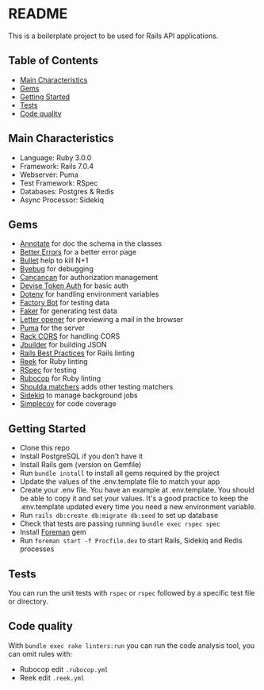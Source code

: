 # README

This is a boilerplate project to be used for Rails API applications.


## Table of Contents

- [Main Characteristics](#main-characteristics)
- [Gems](#gems)
- [Getting Started](#getting-started)
- [Tests](#tests)
- [Code quality](#code-quality)

## Main Characteristics

- Language: Ruby 3.0.0
- Framework: Rails 7.0.4
- Webserver: Puma
- Test Framework: RSpec
- Databases: Postgres & Redis
- Async Processor: Sidekiq

## Gems

- [Annotate](https://github.com/ctran/annotate_models) for doc the schema in the classes
- [Better Errors](https://github.com/BetterErrors/better_errors) for a better error page
- [Bullet](https://github.com/flyerhzm/bullet) help to kill N+1
- [Byebug](https://github.com/deivid-rodriguez/byebug) for debugging
- [Cancancan](https://github.com/CanCanCommunity/cancancan) for authorization management 
- [Devise Token Auth](https://github.com/lynndylanhurley/devise_token_auth) for basic auth
- [Dotenv](https://github.com/bkeepers/dotenv) for handling environment variables
- [Factory Bot](https://github.com/thoughtbot/factory_bot_rails) for testing data
- [Faker](https://github.com/faker-ruby/faker) for generating test data
- [Letter opener](https://github.com/ryanb/letter_opener) for previewing a mail in the browser
- [Puma](https://github.com/puma/puma) for the server
- [Rack CORS](https://github.com/cyu/rack-cors) for handling CORS
- [Jbuilder](https://github.com/rails/jbuilder) for building JSON
- [Rails Best Practices](https://github.com/flyerhzm/rails_best_practices) for Rails linting
- [Reek](https://github.com/troessner/reek) for Ruby linting
- [RSpec](https://github.com/rspec/rspec-rails) for testing
- [Rubocop](https://github.com/rubocop/rubocop) for Ruby linting
- [Shoulda matchers](https://github.com/thoughtbot/shoulda-matchers) adds other testing matchers
- [Sidekiq](https://github.com/mperham/sidekiq) to manage background jobs
- [Simplecov](https://github.com/simplecov-ruby/simplecov) for code coverage

## Getting Started

- Clone this repo
- Install PostgreSQL if you don't have it
- Install Rails gem (version on Gemfile)
- Run `bundle install` to install all gems required by the project
- Update the values of the .env.template file to match your app
- Create your .env file. You have an example at .env.template. You should be able to copy it and set your values. It's a good practice to keep the .env.template updated every time you need a new environment variable.
- Run `rails db:create db:migrate db:seed` to set up database
- Check that tests are passing running `bundle exec rspec spec`
- Install [Foreman](https://github.com/ddollar/foreman) gem
- Run `foreman start -f Procfile.dev` to start Rails, Sidekiq and Redis processes

## Tests

You can run the unit tests with `rspec` or `rspec` followed by a specific test file or directory.

## Code quality

With `bundle exec rake linters:run` you can run the code analysis tool, you can omit rules with:

- Rubocop edit `.rubocop.yml`
- Reek edit `.reek.yml`

